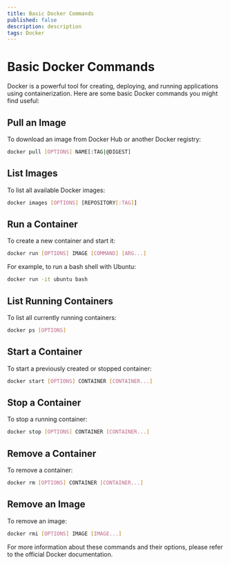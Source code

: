 ```yaml
---
title: Basic Docker Commands 
published: false
description: description
tags: Docker
---
```

# Basic Docker Commands

Docker is a powerful tool for creating, deploying, and running applications using containerization. Here are some basic Docker commands you might find useful:

## Pull an Image

To download an image from Docker Hub or another Docker registry:
```bash
docker pull [OPTIONS] NAME[:TAG|@DIGEST]
```
## List Images

To list all available Docker images:
```bash
docker images [OPTIONS] [REPOSITORY[:TAG]]
```
## Run a Container

To create a new container and start it:
```bash
docker run [OPTIONS] IMAGE [COMMAND] [ARG...]
```
For example, to run a bash shell with Ubuntu:
```bash
docker run -it ubuntu bash
```
## List Running Containers

To list all currently running containers:
```bash
docker ps [OPTIONS]
```
## Start a Container

To start a previously created or stopped container:
```bash
docker start [OPTIONS] CONTAINER [CONTAINER...]
```
## Stop a Container

To stop a running container:
```bash
docker stop [OPTIONS] CONTAINER [CONTAINER...]
```
## Remove a Container

To remove a container:
```bash
docker rm [OPTIONS] CONTAINER [CONTAINER...]
```
## Remove an Image

To remove an image:
```bash
docker rmi [OPTIONS] IMAGE [IMAGE...]
```
For more information about these commands and their options, please refer to the official Docker documentation.
